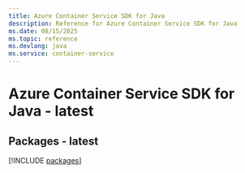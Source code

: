 ```yaml
---
title: Azure Container Service SDK for Java
description: Reference for Azure Container Service SDK for Java
ms.date: 08/15/2025
ms.topic: reference
ms.devlang: java
ms.service: container-service
---
```

# Azure Container Service SDK for Java - latest
## Packages - latest
[!INCLUDE [packages](container-service-index.md)]